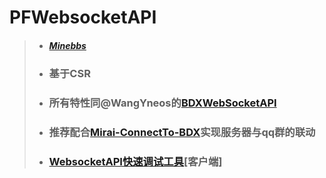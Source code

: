 # PFWebsocketAPI
> - ##### [Minebbs](https://www.minebbs.com/resources/1632/)
> - ### 基于CSR
> - ### 所有特性同@WangYneos的[BDXWebSocketAPI](https://github.com/WangYneos/BDXWebSocket)
> - ### 推荐配合[Mirai-ConnectTo-BDX](https://github.com/littlegao233/CQ-ConnectTo-BDX/)实现服务器与qq群的联动
> - ### <a href="https://github.com/littlegao233/WPFtesws/releases">WebsocketAPI快速调试工具</a>[客户端]
